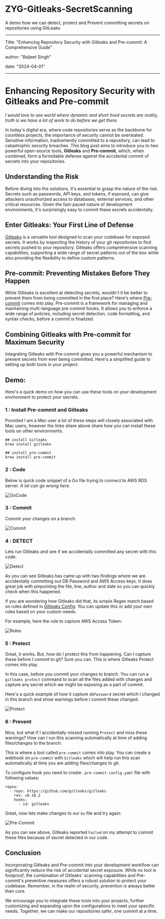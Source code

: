# ZYG-Gitleaks-SecretScanning
A demo how we can detect, protect and Prevent committing secrets on repositories using GitLeaks

---
Title: "Enhancing Repository Security with Gitleaks and Pre-commit: A Comprehensive Guide"

author: "Baljeet Singh"

date: "2024-04-01"

---

# Enhancing Repository Security with Gitleaks and Pre-commit

*I would love to see world where dynamic and short lived secrets are reality, truth is we have a lot of work to do before we get there.*

In today's digital era, where code repositories serve as the backbone for countless projects, the importance of security cannot be overstated. Sensitive information, inadvertently committed to a repository, can lead to catastrophic security breaches. This blog post aims to introduce you to two powerful open-source tools, **Gitleaks** and **Pre-commit**, which, when combined, form a formidable defense against the accidental commit of secrets into your repositories.

## Understanding the Risk

Before diving into the solutions, it's essential to grasp the nature of the risk. Secrets such as passwords, API keys, and tokens, if exposed, can give attackers unauthorized access to databases, external services, and other critical resources. Given the fast-paced nature of development environments, it's surprisingly easy to commit these secrets accidentally.

## Enter Gitleaks: Your First Line of Defense

[Gitleaks](https://github.com/zricethezav/gitleaks) is a versatile tool designed to scan your codebase for exposed secrets. It works by inspecting the history of your git repositories to find secrets pushed to your repository. Gitleaks offers comprehensive scanning capabilities, supporting a wide range of secret patterns out of the box while also providing the flexibility to define custom patterns.


## Pre-commit: Preventing Mistakes Before They Happen

While Gitleaks is excellent at detecting secrets, wouldn't it be better to prevent them from being committed in the first place? Here's where [Pre-commit](https://pre-commit.com/) comes into play. Pre-commit is a framework for managing and maintaining multi-language pre-commit hooks. It allows you to enforce a wide range of policies, including secret detection, code formatting, and syntax checks, before a commit is finalized.

## Combining Gitleaks with Pre-commit for Maximum Security

Integrating Gitleaks with Pre-commit gives you a powerful mechanism to prevent secrets from ever being committed. Here's a simplified guide to setting up both tools in your project:

## Demo:

Here's a quick demo on how you can use these tools on your development environment to protect your secrets. 

### 1 :  Install Pre-commit and Gitleaks

Provided I am a Mac user a lot of these steps will closely associated with Mac users, however the links share above share how you can install these tools on other environments.

```
## install Gitleaks
brew install gitleaks

## install pre-commit
brew install pre-commit 
```

### 2 :  Code

Below is quick code snippet of a Go file trying to connect to AWS RDS server. *A lot can go wrong here*.

![GoCode](./assets/Gocode.png)

### 3 : Commit

Commit your changes on a branch

![Commit](./assets/Commit.png)

### 4 : DETECT 

Lets run Gitleaks and see if we accidentally committed any secret with this code. 

![Detect](./assets/Detect.png)

As you can see Gitleaks has came up with two findings where we are accidentally committing out DB Password and AWS Access keys. It does great job with pinpointing the file, line, author and date so you can quickly check when this happened. 

If you are wondering how Gitleaks did that, its simple Regex match based on rules defined in [Gitleaks Config](https://github.com/gitleaks/gitleaks/blob/master/config/gitleaks.toml). You can update this or add your own rules based on your custom needs.

For example, here the rule to capture AWS Access Token:

![Rules](./assets/Rules.png)

### 5 : Protect

Great, it works. But, how do I protect this from happening. Can I capture these before I commit to git?
Sure you can. This is where Gitleaks Protect comes into play. 

In this case, before you commit your changes to branch. You can run a `gitleaks protect` command to scan all the files added with changes and capture any secret which we might be exposing as a part of commit. 

Here's a quick example of how it capture `dbPassword` secret which I changed in this branch and show warnings before I commit these changed. 

![Protect](./assets/Protect.png)

### 6 : Prevent

Nice, but what if I accidentally missed running `Protect` and miss these warnings? How can I run this scanning automatically at time of adding files/changes to the branch. 

This is where a tool called `pre-commit` comes into play. You can create a webhook on `pre-commit` with `Gitleaks` which will help run this scan automatically at time you are adding files/changes to git. 

To configure hook you need to create `.pre-commit-config.yaml` file with following values:

```
repos:
  - repo: https://github.com/gitleaks/gitleaks
    rev: v8.18.2
    hooks:
      - id: gitleaks
```

Great, now lets make changes to our `Go` file and try again:

![Pre-Commit](./assets/Pre-Commit.png)

As you can see above, Gitleaks reported `Failed` on my attempt to commit these files because of secret detected in our code. 

## Conclusion
Incorporating Gitleaks and Pre-commit into your development workflow can significantly reduce the risk of accidental secret exposure. While no tool is foolproof, the combination of Gitleaks' scanning capabilities and Pre-commit's preventive measures offers a robust solution to protect your codebase. Remember, in the realm of security, prevention is always better than cure.

We encourage you to integrate these tools into your projects, further customizing and expanding upon the configurations to meet your specific needs. Together, we can make our repositories safer, one commit at a time.